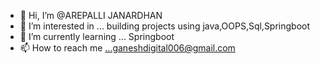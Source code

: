 - 👋 Hi, I’m @AREPALLI JANARDHAN
- 👀 I’m interested in ...   building projects using java,OOPS,Sql,Springboot
- 🌱 I’m currently learning  ...  Springboot
- 📫 How to reach me ...ganeshdigital006@gmail.com


<!---
AREPALLIJANARDHAN/AREPALLIJANARDHAN is a ✨ special ✨ repository because its `README.md` (this file) appears on your GitHub profile.
You can click the Preview link to take a look at your changes.
--->

